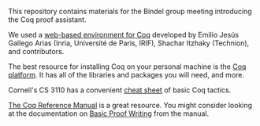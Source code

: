 
This repository contains materials for the Bindel group meeting introducing the Coq proof assistant. 

We used a [web-based environment for Coq](https://coq.vercel.app/) developed by Emilio Jesús Gallego Arias (Inria, Université de Paris, IRIF), Shachar Itzhaky (Technion), and contributors.

The best resource for installing Coq on your personal machine is the [Coq platform](https://github.com/coq/platform). It has all of the libraries and packages you will need, and more. 

Cornell's CS 3110 has a convenient [cheat sheet](https://www.cs.cornell.edu/courses/cs3110/2018sp/a5/coq-tactics-cheatsheet.html) of basic Coq tactics.

[The Coq Reference Manual](https://coq.inria.fr/distrib/current/refman/) is a great resource. You might consider looking at the documentation on [Basic Proof Writing](https://coq.inria.fr/distrib/current/refman/proofs/writing-proofs/index.html) from the manual. 
